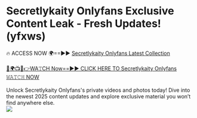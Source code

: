 # Secretlykaity Onlyfans Exclusive Content Leak - Fresh Updates! (yfxws)

🔥 ACCESS NOW 🌍==►► <a href="https://tinyurl.com/kvy9nzfs" rel="nofollow">Secretlykaity Onlyfans Latest Collection</a>
<br><br>
[🔴🌍📺📱👉WA𝚃CH Now==►► CLICK HERE TO Secretlykaity Onlyfans 𝚆𝙰𝚃𝙲𝙷 NOW](https://tinyurl.com/kvy9nzfs)
<br><br>
Unlock Secretlykaity Onlyfans's private videos and photos today! Dive into the newest 2025 content updates and explore exclusive material you won’t find anywhere else.
<br>
<a href="https://tinyurl.com/kvy9nzfs" rel="nofollow" data-target="animated-image.originalLink"><img src="https://camo.githubusercontent.com/8a4f000d20f83aca3bf7ec5f350d767afa0574a8a352519fd8cfa583a6f93a33/68747470733a2f2f692e696d6775722e636f6d2f644a486b345a712e676966" data-canonical-src="https://i.imgur.com/dJHk4Zq.gif" style="max-width: 100%; display: inline-block;" data-target="animated-image.originalImage"></a>
<br>
